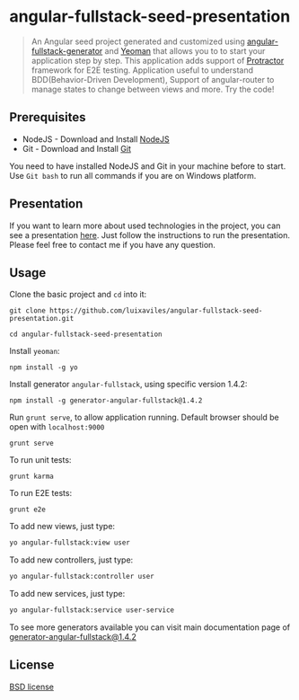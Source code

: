 angular-fullstack-seed-presentation
===================================
> An Angular seed project generated and customized using [angular-fullstack-generator](https://github.com/DaftMonk/generator-angular-fullstack) and [Yeoman](http://http://yeoman.io/) that allows you to to start your application step by step.
> This application adds support of [Protractor](https://github.com/angular/protractor) framework for E2E testing.
> Application useful to understand BDD(Behavior-Driven Development), Support of angular-router to manage states to change between views and more. Try the code!

## Prerequisites

* NodeJS - Download and Install [NodeJS](http://http://nodejs.org)
* Git - Download and Install [Git](http://git-scm.com)

You need to have installed NodeJS and Git in your machine before to start.
Use `Git bash` to run all commands if you are on Windows platform.

## Presentation

If you want to learn more about used technologies in the project, you can see a presentation [here](https://github.com/luixaviles/angular-fullstack-seed-presentation/tree/master/presentation).
Just follow the instructions to run the presentation. Please feel free to contact me if you have any question.

## Usage

Clone the basic project and `cd` into it:
```
git clone https://github.com/luixaviles/angular-fullstack-seed-presentation.git
```

```
cd angular-fullstack-seed-presentation
```

Install `yeoman`:
```
npm install -g yo
```

Install generator `angular-fullstack`, using specific version 1.4.2:
```
npm install -g generator-angular-fullstack@1.4.2
```

Run `grunt serve`, to allow application running. Default browser should be open with `localhost:9000`
```
grunt serve
```

To run unit tests:
```
grunt karma
```

To run E2E tests:
```
grunt e2e
```

To add new views, just type:
```bash
yo angular-fullstack:view user
```

To add new controllers, just type:
```bash
yo angular-fullstack:controller user
```

To add new services, just type:
```bash
yo angular-fullstack:service user-service
```

To see more generators available you can visit main documentation page of [generator-angular-fullstack@1.4.2](https://github.com/DaftMonk/generator-angular-fullstack/tree/v1.4.2)

## License

[BSD license](http://opensource.org/licenses/bsd-license.php)
